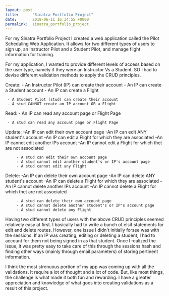 ```yaml
---
layout: post
title:      "Sinatra Portfolio Project"
date:       2018-06-11 16:34:55 +0000
permalink:  sinatra_portfolio_project
---
```



For my Sinatra Portfolio Project I created a web application called the Pilot Scheduling Web Application.  It allows for two different types of users to sign up, an Instructor Pilot and a Student Pilot, and manage flight information for training.  

For my application, I wanted to provide different levels of access based on the user type, namely if they were an Instructor Vs a Student.  SO I had to devise different validation methods to apply the CRUD principles.

Create:
     - An Instructor Pilot (IP) can create their account
     - An IP can create a Student account
     - An IP can create a Flight
     
     - A Student Pilot (stud) can create their account
     - A stud CANNOT create an IP account OR a Flight

Read:
     - An IP can read any account page or Flight Page
     
     - A stud can read any account page or Flight Page

Update:
     -An IP can edit their own account page
		 -An IP can edit ANY student's account
		 -An IP can edit a Flight for which they are associated
		 -An IP cannot edit another IPs account
		 -An IP cannot edit a Flight for which thet are not associated
		 
		 - A stud can edit their own account page
		 - A stud cannot edit another student's or IP's account page
		 - A stud cannot edit any Flight

Delete:
     -An IP can delete their own account page
		 -An IP can delete ANY student's account
		 -An IP can delete a Flight for which they are associated
		 -An IP cannot delete another IPs account
		 -An IP cannot delete a Flight for which thet are not associated
		 
		 - A stud can delete their own account page
		 - A stud cannot delete another student's or IP's account page
		 - A stud cannot delete any Flight

Having two different types of users with the above CRUD principles seemed relatively easy at first.  I basically had to write a bunch of elsif statements for edit and delete routes.  However, one issue I didn't initially forsee was with the sessions.  If an IP was creating, editing or deleting a student, I had to account for them not being signed in as that student.  Once I realized the issue, it was pretty easy to take care of this through the sessions hash and finding other ways (mainly through email parameters) of storing pertinent information.

I think the most strenuous portion of my app was coming up with all the validations.  It require a lot of thought and a lot of code.  But, like most things, the challenge is what made it both fun and rewarding.  I have a greater appreciation and knowledge of what goes into creating validations as a result of this project.
